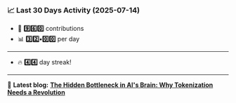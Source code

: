 <!--START_STATS-->
### 📈 Last 30 Days Activity (2025-07-14)  
- 🧮 **9️⃣6️⃣0️⃣** contributions  
- 📊 **3️⃣2️⃣•0️⃣0️⃣** per day
---
- 🔥 **4️⃣4️⃣** day streak!
---
📝 **Latest blog:** [**The Hidden Bottleneck in AI's Brain: Why Tokenization Needs a Revolution**](https://andriak.com/blog/tokenization-revolution)
<!--END_STATS-->
